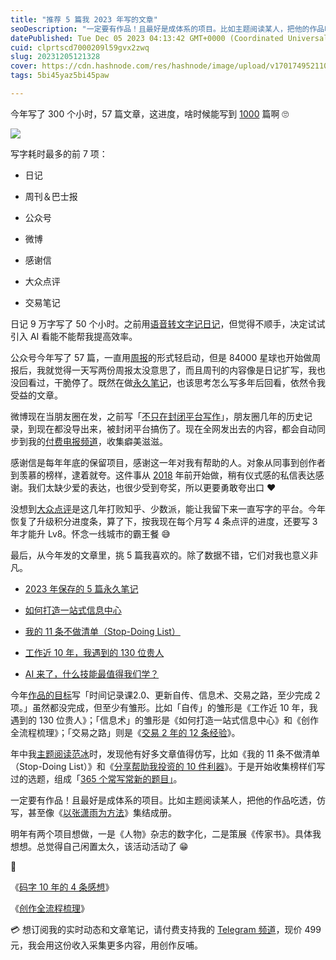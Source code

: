 ```yaml
---
title: "推荐 5 篇我 2023 年写的文章"
seoDescription: "一定要有作品！且最好是成体系的项目。比如主题阅读某人，把他的作品吃透，仿写，甚至像《以张潇雨为方法》集结成册。"
datePublished: Tue Dec 05 2023 04:13:42 GMT+0000 (Coordinated Universal Time)
cuid: clprtscd7000209l59gvx2zwq
slug: 20231205121328
cover: https://cdn.hashnode.com/res/hashnode/image/upload/v1701749521107/a4592b92-d078-425f-8cfb-a5168392ef8b.jpeg
tags: 5bi45yaz5bi45paw

---
```


今年写了 300 个小时，57 篇文章，这进度，啥时候能写到 [1000](https://github.com/CaiGeen/Hashnode-blog) 篇啊 🙄

![](url)

写字耗时最多的前 7 项：

* 日记
    
* 周刊＆巴士报
    
* 公众号
    
* 微博
    
* 感谢信
    
* 大众点评
    
* 交易笔记
    

日记 9 万字写了 50 个小时。之前用[语音转文字记日记](https://mp.weixin.qq.com/s?__biz=MzI3MzU5MDA1OQ==&mid=2247485913&idx=1&sn=ac117f635cace492b8b3954e11dae22b&chksm=eb21bb9ddc56328b8e045b30ee24af4576fb8d33c3982e1049028fe460b38d33c19abbc8325a#rd)，但觉得不顺手，决定试试引入 AI 看能不能帮我提高效率。

公众号今年写了 57 篇，一直用[周报](https://mp.weixin.qq.com/mp/appmsgalbum?__biz=MzI3MzU5MDA1OQ==&action=getalbum&album_id=2675015646262542337#wechat_redirect)的形式轻启动，但是 84000 星球也开始做周报后，我就觉得一天写两份周报太没意思了，而且周刊的内容像是日记扩写，我也没回看过，干脆停了。既然在做[永久笔记](https://mp.weixin.qq.com/s?__biz=MzI3MzU5MDA1OQ==&mid=2247488178&idx=1&sn=d5ad38c62fb4ef8ae1fdb203fba42ec9&chksm=eb21a0f6dc5629e07fdbad537143fcc0a4b7c3d1d804ec6085a3c2abadbd7ea04bf4ed495127#rd)，也该思考怎么写多年后回看，依然令我受益的文章。

微博现在当朋友圈在发，之前写「[不只在封闭平台写作](https://mp.weixin.qq.com/s?__biz=MzI3MzU5MDA1OQ==&mid=2247487719&idx=1&sn=ceee05b787f4126055d8d97b78442bcb&chksm=eb21a2a3dc562bb5a319baa23c861ad3fc583aa76200403b5c8d694c4703f6fa689f93b571a4#rd)」，朋友圈几年的历史记录，到现在都没导出来，被封闭平台搞伤了。现在全网发出去的内容，都会自动同步到我的[付费电报频道](https://mp.weixin.qq.com/s/A_yK10ktL8Nl7RzsnGwzEg)，收集癖美滋滋。

感谢信是每年年底的保留项目，感谢这一年对我有帮助的人。对象从同事到创作者到羡慕的榜样，逮着就夸。这件事从 [2018](https://mp.weixin.qq.com/s?__biz=MzI3MzU5MDA1OQ==&mid=2247484753&idx=1&sn=7e8e5fbcd9182a96ebb067c36d158f79&chksm=eb21b715dc563e03d33a211e2088cf121926e03d31d1a4dbfe5f63202fbccb2352db9ab1c18b&token=1420686444&lang=zh_CN#rd) 年前开始做，稍有仪式感的私信表达感谢。我们太缺少爱的表达，也很少受到夸奖，所以更要勇敢夸出口 ❤️

没想到[大众点评](https://mp.weixin.qq.com/s?__biz=MzI3MzU5MDA1OQ==&mid=2247485306&idx=1&sn=16a68b9e2afab96345619e150856f920&chksm=eb21b53edc563c288b1965c7cca2dfa11bdceef15be7c4caae43c69fb5da282b148e23c10163#rd)是这几年打败知乎、少数派，能让我留下来一直写字的平台。今年恢复了升级积分进度条，算了下，按我现在每个月写 4 条点评的进度，还要写 3 年才能升 Lv8。怀念一线城市的霸王餐 😅

最后，从今年发的文章里，挑 5 篇我喜欢的。除了数据不错，它们对我也意义非凡。

* [2023 年保存的 5 篇永久笔记](https://mp.weixin.qq.com/s?__biz=MzI3MzU5MDA1OQ==&mid=2247488178&idx=1&sn=d5ad38c62fb4ef8ae1fdb203fba42ec9&chksm=eb21a0f6dc5629e07fdbad537143fcc0a4b7c3d1d804ec6085a3c2abadbd7ea04bf4ed495127#rd)
    
* [如何打造一站式信息中心](https://mp.weixin.qq.com/s?__biz=MzI3MzU5MDA1OQ==&mid=2247487924&idx=1&sn=9a95f510ab113194c52669d1ebba2d63&chksm=eb21a3f0dc562ae6ef1ea79c0dff46863e60729c5f22cbee53295522d6c2a2cbc96575c24320&token=1420686444&lang=zh_CN#rd)
    
* [我的 11 条不做清单（Stop-Doing List）](https://mp.weixin.qq.com/s?__biz=MzI3MzU5MDA1OQ==&mid=2247487857&idx=1&sn=cde3084722f395999f37134bcae4308c&chksm=eb21a335dc562a235a982b153c1763df7fa609d9fc3fd098eeb6d31162d0608f06c5035e3a07#rd)
    
* [工作近 10 年，我遇到的 130 位贵人](https://mp.weixin.qq.com/s?__biz=MzI3MzU5MDA1OQ==&mid=2247487816&idx=1&sn=dd5f3286fa6f96a23017577cb87d25c6&chksm=eb21a30cdc562a1a88789c777dfbc9f742b016761c255d8311cdfb1ce4fc11aec1356983c265#rd)
    
* [AI 来了，什么技能最值得我们学？](https://mp.weixin.qq.com/s?__biz=MzI3MzU5MDA1OQ==&mid=2247487648&idx=1&sn=d86ff126d81bdd53d299a6c7eeb92ec1&chksm=eb21a2e4dc562bf2c71eb5e8f7eb0fa3ef77186a5b4e182d6b51554cd4e41aa5f226400776dc#rd)
    

今年[作品的目标](https://mp.weixin.qq.com/s?__biz=MzI3MzU5MDA1OQ==&mid=2247487560&idx=1&sn=c939c4ef1d275c4ea0bd75494ac7efa3&chksm=eb21a20cdc562b1aec9c47a59b2049c3f1252be60170d68cbfe6d54fffb8b9743fa1e93793d6#rd)写「时间记录课2.0、更新自传、信息术、交易之路，至少完成 2 项。」虽然都没完成，但至少有雏形。比如「自传」的雏形是《工作近 10 年，我遇到的 130 位贵人》；「信息术」的雏形是《如何打造一站式信息中心》和《创作全流程梳理》；「交易之路」则是《[交易 2 年的 12 条经验](https://mp.weixin.qq.com/s?__biz=MzI3MzU5MDA1OQ==&mid=2247488253&idx=1&sn=7cf68c86588b695e0ac5d626fb407ec3&chksm=eb21a0b9dc5629af4827c155269f5fd4e44d062d25ce0f3b7256f2daa9881fec01b9d8f64eb9#rd)》。

年中我[主题阅读范冰](https://mp.weixin.qq.com/s?__biz=MzI3MzU5MDA1OQ==&mid=2247487837&idx=1&sn=f6b17e5f9ad9f3a177c267b9c6a09ec4&chksm=eb21a319dc562a0face5c4e9bcdb7861c8b8f3e59e4f2bfa2530d4da0cbb2668c9813fdd381b#rd)时，发现他有好多文章值得仿写，比如《我的 11 条不做清单（Stop-Doing List）》和《[分享帮助我投资的 10 件利器](https://mp.weixin.qq.com/s?__biz=MzI3MzU5MDA1OQ==&mid=2247487875&idx=1&sn=95ffca1480cc7c0b32c6a0a6489aaea5&chksm=eb21a3c7dc562ad134e92d6aff07c795fbf2b0d2ab5d92ecdec96dc16f488a6b148d3d002c9e#rd)》。于是开始收集榜样们写过的选题，组成「[365 个常写常新的题目」](https://mp.weixin.qq.com/s?__biz=MzI3MzU5MDA1OQ==&mid=2247487227&idx=1&sn=514f13788b5a8f04265ee881324c099a&chksm=eb21bcbfdc5635a9b3603e59b5a0154db296a653935f136f338480fcbec0f59459d223839ec2#rd)。

一定要有作品！且最好是成体系的项目。比如主题阅读某人，把他的作品吃透，仿写，甚至像《[以张潇雨为方法](https://mp.weixin.qq.com/s?__biz=MzI3MzU5MDA1OQ==&mid=2247486725&idx=1&sn=2ce0548d6b1e31883d09ec8c579a340e&chksm=eb21bf41dc56365775cbcce3085d38830817950b5217ec08786f25c9a4c6ecb631dbae6068c9#rd)》集结成册。

明年有两个项目想做，一是《人物》杂志的数字化，二是策展《传家书》。具体我想想。总觉得自己闲置太久，该活动活动了 😁

🔗

《[码字 10 年的 4 条感想](https://mp.weixin.qq.com/s?__biz=MzI3MzU5MDA1OQ==&mid=2247487719&idx=1&sn=ceee05b787f4126055d8d97b78442bcb&chksm=eb21a2a3dc562bb5a319baa23c861ad3fc583aa76200403b5c8d694c4703f6fa689f93b571a4#rd)》

《[创作全流程梳理](https://mp.weixin.qq.com/s?__biz=MzI3MzU5MDA1OQ==&mid=2247488139&idx=1&sn=46f6a1c5c87a29bdcde8d4bad0a70d1d&chksm=eb21a0cfdc5629d9067e34fb22eecdc514c31a21679a27ac26545ff0844951da96d667ae2847#rd)》

💳 想订阅我的实时动态和文章笔记，请付费支持我的 [Telegram 频道](https://mp.weixin.qq.com/s/A_yK10ktL8Nl7RzsnGwzEg)，现价 499 元，我会用这份收入采集更多内容，用创作反哺。
